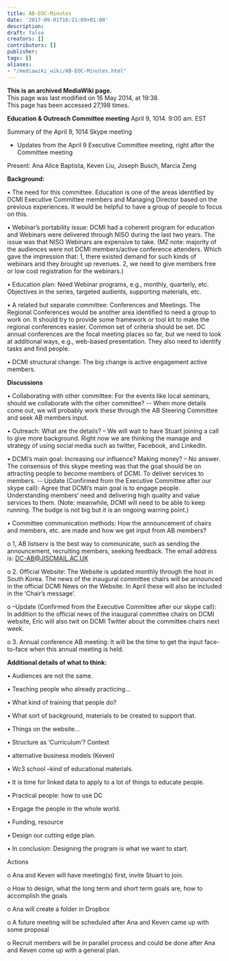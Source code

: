```yaml
---
title: AB-EOC-Minutes
date: '2017-09-01T16:21:09+01:00'
description: 
draft: false
creators: []
contributors: []
publisher: 
tags: []
aliases:
- "/mediawiki_wiki/AB-EOC-Minutes.html"
---
```


 **This is an archived MediaWiki page.**  
This page was last modified on 16 May 2014, at 19:38.  
This page has been accessed 27,198 times.

**Education & Outreach Committee meeting** April 9, 1014. 9:00 am. EST

Summary of the April 9, 1014 Skype meeting

+ Updates from the April 9 Executive Committee meeting, right after the Committee meeting

Present: Ana Alice Baptista, Keven Liu, Joseph Busch, Marcia Zeng

**Background:**

• The need for this committee. Education is one of the areas identified by DCMI Executive Committee members and Managing Director based on the previous experiences. It would be helpful to have a group of people to focus on this.

• Webinar’s portability issue: DCMI had a coherent program for education and Webinars were delivered through NISO during the last two years. The issue was that NISO Webinars are expensive to take. (MZ note: majority of the audiences were not DCMI members/active conference attenders. Which gave the impression that: 1, there existed demand for such kinds of webinars and they brought up revenues. 2, we need to give members free or low cost registration for the webinars.)

• Education plan: Need Webinar programs, e.g., monthly, quarterly, etc. Objectives in the series, targeted audients, supporting materials, etc.

• A related but separate committee: Conferences and Meetings. The Regional Conferences would be another area identified to need a group to work on. It should try to provide some framework or tool kit to make the regional conferences easier. Common set of criteria should be set. DC annual conferences are the focal meeting places so far, but we need to look at additional ways, e.g., web-based presentation. They also need to identify tasks and find people.

• DCMI structural change: The big change is active engagement active members.

**Discussions**

• Collaborating with other committee: For the events like local seminars, should we collaborate with the other committee? -- When more details come out, we will probably work these through the AB Steering Committee and seek AB members input.

• Outreach: What are the details? – We will wait to have Stuart joining a call to give more background. Right now we are thinking the manage and strategy of using social media such as twitter, Facebook, and LinkedIn.

• DCMI’s main goal: Increasing our influence? Making money? – No answer. The consensus of this skype meeting was that the goal should be on attracting people to become members of DCMI. To deliver services to members. -- Update (Confirmed from the Executive Committee after our skype call): Agree that DCMI’s main goal is to engage people. Understanding members’ need and delivering high quality and value services to them. (Note: meanwhile, DCMI will need to be able to keep running. The budge is not big but it is an ongoing warring point.)

• Committee communication methods: How the announcement of chairs and members, etc. are made and how we get input from AB members?

o 1, AB listserv is the best way to communicate, such as sending the announcement, recruiting members, seeking feedback. The email address is: DC-AB@JISCMAIL.AC.UK

o 2. Official Website: The Website is updated monthly through the host in South Korea. The news of the inaugural committee chairs will be announced in the official DCMI News on the Website. In April these will also be included in the ‘Chair’s message’.

o –Update (Confirmed from the Executive Committee after our skype call): In addition to the official news of the inaugural committee chairs on DCMI website, Eric will also twit on DCMI Twitter about the committee chairs next week.

o 3. Annual conference AB meeting: It will be the time to get the input face-to-face when this annual meeting is held.

**Additional details of what to think:**

• Audiences are not the same.

• Teaching people who already practicing...

• What kind of training that people do?

• What sort of background, materials to be created to support that.

• Things on the website…

• Structure as ‘Curriculum’? Context

• alternative business models (Keven)

• Wc3 school –kind of educational materials.

• It is time for linked data to apply to a lot of things to educate people.

• Practical people: how to use DC

• Engage the people in the whole world.

• Funding, resource

• Design our cutting edge plan.

• In conclusion: Designing the program is what we want to start.

Actions

o Ana and Keven will have meeting(s) first, invite Stuart to join.

o How to design, what the long term and short term goals are, how to accomplish the goals

o Ana will create a folder in Dropbox

o A future meeting will be scheduled after Ana and Keven came up with some proposal

o Recruit members will be in parallel process and could be done after Ana and Keven come up with a general plan.

